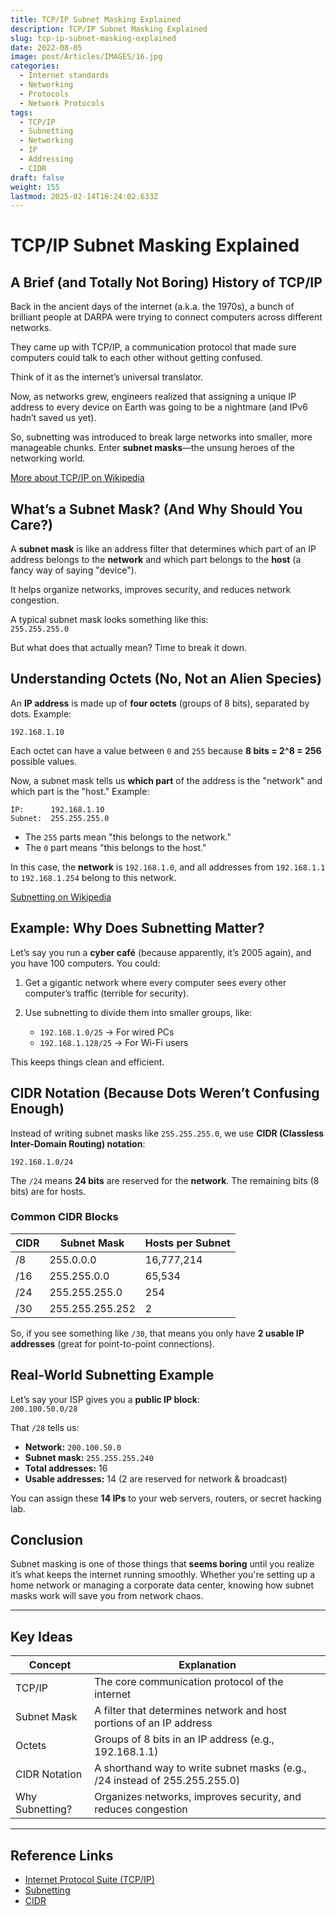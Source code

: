 ```yaml
---
title: TCP/IP Subnet Masking Explained
description: TCP/IP Subnet Masking Explained
slug: tcp-ip-subnet-masking-explained
date: 2022-08-05
image: post/Articles/IMAGES/16.jpg
categories:
  - Internet standards
  - Networking
  - Protocols
  - Network Protocols
tags:
  - TCP/IP
  - Subnetting
  - Networking
  - IP
  - Addressing
  - CIDR
draft: false
weight: 155
lastmod: 2025-02-14T16:24:02.633Z
---
```

# TCP/IP Subnet Masking Explained

## A Brief (and Totally Not Boring) History of TCP/IP

Back in the ancient days of the internet (a.k.a. the 1970s), a bunch of brilliant people at DARPA were trying to connect computers across different networks.

They came up with TCP/IP, a communication protocol that made sure computers could talk to each other without getting confused.

Think of it as the internet’s universal translator.

Now, as networks grew, engineers realized that assigning a unique IP address to every device on Earth was going to be a nightmare (and IPv6 hadn’t saved us yet).

So, subnetting was introduced to break large networks into smaller, more manageable chunks. Enter **subnet masks**—the unsung heroes of the networking world.

[More about TCP/IP on Wikipedia](https://en.wikipedia.org/wiki/Internet_protocol_suite)

## What’s a Subnet Mask? (And Why Should You Care?)

A **subnet mask** is like an address filter that determines which part of an IP address belongs to the **network** and which part belongs to the **host** (a fancy way of saying "device").

It helps organize networks, improves security, and reduces network congestion.

A typical subnet mask looks something like this:\
`255.255.255.0`

But what does that actually mean? Time to break it down.

## Understanding Octets (No, Not an Alien Species)

An **IP address** is made up of **four octets** (groups of 8 bits), separated by dots. Example:

```
192.168.1.10
```

Each octet can have a value between `0` and `255` because **8 bits = 2^8 = 256** possible values.

Now, a subnet mask tells us **which part** of the address is the "network" and which part is the "host." Example:

```
IP:      192.168.1.10
Subnet:  255.255.255.0
```

* The `255` parts mean "this belongs to the network."
* The `0` part means "this belongs to the host."

In this case, the **network** is `192.168.1.0`, and all addresses from `192.168.1.1` to `192.168.1.254` belong to this network.

[Subnetting on Wikipedia](https://en.wikipedia.org/wiki/Subnetwork)

## Example: Why Does Subnetting Matter?

Let’s say you run a **cyber café** (because apparently, it’s 2005 again), and you have 100 computers. You could:

1. Get a gigantic network where every computer sees every other computer’s traffic (terrible for security).
2. Use subnetting to divide them into smaller groups, like:

   * `192.168.1.0/25` → For wired PCs
   * `192.168.1.128/25` → For Wi-Fi users

This keeps things clean and efficient.

## CIDR Notation (Because Dots Weren’t Confusing Enough)

Instead of writing subnet masks like `255.255.255.0`, we use **CIDR (Classless Inter-Domain Routing) notation**:

```
192.168.1.0/24
```

The `/24` means **24 bits** are reserved for the **network**. The remaining bits (8 bits) are for hosts.

### Common CIDR Blocks

| CIDR | Subnet Mask     | Hosts per Subnet |
| ---- | --------------- | ---------------- |
| /8   | 255.0.0.0       | 16,777,214       |
| /16  | 255.255.0.0     | 65,534           |
| /24  | 255.255.255.0   | 254              |
| /30  | 255.255.255.252 | 2                |

So, if you see something like `/30`, that means you only have **2 usable IP addresses** (great for point-to-point connections).

## Real-World Subnetting Example

Let’s say your ISP gives you a **public IP block**:\
`200.100.50.0/28`

That `/28` tells us:

* **Network:** `200.100.50.0`
* **Subnet mask:** `255.255.255.240`
* **Total addresses:** 16
* **Usable addresses:** 14 (2 are reserved for network & broadcast)

You can assign these **14 IPs** to your web servers, routers, or secret hacking lab.

## Conclusion

Subnet masking is one of those things that **seems boring** until you realize it’s what keeps the internet running smoothly. Whether you're setting up a home network or managing a corporate data center, knowing how subnet masks work will save you from network chaos.

***

## Key Ideas

| Concept         | Explanation                                                                |
| --------------- | -------------------------------------------------------------------------- |
| TCP/IP          | The core communication protocol of the internet                            |
| Subnet Mask     | A filter that determines network and host portions of an IP address        |
| Octets          | Groups of 8 bits in an IP address (e.g., 192.168.1.1)                      |
| CIDR Notation   | A shorthand way to write subnet masks (e.g., /24 instead of 255.255.255.0) |
| Why Subnetting? | Organizes networks, improves security, and reduces congestion              |

***

## Reference Links

* [Internet Protocol Suite (TCP/IP)](https://en.wikipedia.org/wiki/Internet_protocol_suite)
* [Subnetting](https://en.wikipedia.org/wiki/Subnetwork)
* [CIDR](https://en.wikipedia.org/wiki/Classless_Inter-Domain_Routing)
